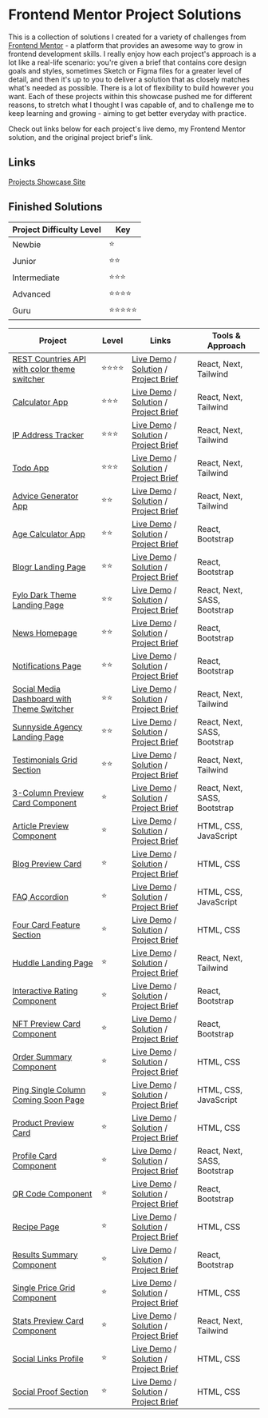 # Frontend Mentor Project Solutions

This is a collection of solutions I created for a variety of challenges from [Frontend Mentor](https://www.frontendmentor.io) - a platform that provides an awesome way to grow in frontend development skills. I really enjoy how each project's approach is a lot like a real-life scenario: you're given a brief that contains core design goals and styles, sometimes Sketch or Figma files for a greater level of detail, and then it's up to you to deliver a solution that as closely matches what's needed as possible. There is a lot of flexibility to build however you want. Each of these projects within this showcase pushed me for different reasons, to stretch what I thought I was capable of, and to challenge me to keep learning and growing - aiming to get better everyday with practice.

Check out links below for each project's live demo, my Frontend Mentor solution, and the original project brief's link.

## Links

[Projects Showcase Site](https://frontend-mentor-showcase-gdbecker.netlify.app)

## Finished Solutions

| Project Difficulty Level | Key |
| ----------- | ----------- |
| Newbie | ⭐️ |
| Junior | ⭐️⭐️ |
| Intermediate | ⭐️⭐️⭐️ |
| Advanced | ⭐️⭐️⭐️⭐️ |
| Guru | ⭐️⭐️⭐️⭐️⭐️ |

| Project | Level | Links | Tools & Approach |
| ----------- | ----------- | ----------- | ----------- |
| [REST Countries API with color theme switcher](./countries/) | ⭐️⭐️⭐️⭐️ | [Live Demo]() / [Solution]() / [Project Brief](https://www.frontendmentor.io/challenges/rest-countries-api-with-color-theme-switcher-5cacc469fec04111f7b848ca) | React, Next, Tailwind |
| [Calculator App](./calculator/) | ⭐️⭐️⭐️ | [Live Demo]() / [Solution]() / [Project Brief](https://www.frontendmentor.io/challenges/calculator-app-9lteq5N29) | React, Next, Tailwind |
| [IP Address Tracker](./ip-tracker/) | ⭐️⭐️⭐️ | [Live Demo]() / [Solution]() / [Project Brief](https://www.frontendmentor.io/challenges/ip-address-tracker-I8-0yYAH0) | React, Next, Tailwind |
| [Todo App](./todo/) | ⭐️⭐️⭐️ | [Live Demo]() / [Solution]() / [Project Brief](https://www.frontendmentor.io/challenges/todo-app-Su1_KokOW) | React, Next, Tailwind |
| [Advice Generator App](./advice-app/) | ⭐️⭐️ | [Live Demo](https://advice-app-gdbecker.netlify.app) / [Solution](https://www.frontendmentor.io/solutions/advice-app-with-next-tailwind-8S94c3c-U-) / [Project Brief](https://www.frontendmentor.io/challenges/advice-generator-app-QdUG-13db) | React, Next, Tailwind |
| [Age Calculator App](./age-calculator/) | ⭐️⭐️ | [Live Demo]() / [Solution]() / [Project Brief](https://www.frontendmentor.io/challenges/age-calculator-app-dF9DFFpj-Q) | React, Bootstrap |
| [Blogr Landing Page](./blogr-homepage/) | ⭐️⭐️ | [Live Demo](https://blogr-homepage-gdbecker.netlify.app) / [Solution](https://www.frontendmentor.io/solutions/blogr-landing-page-with-react-bootstrap-ziqxnxrt9z) / [Project Brief](https://www.frontendmentor.io/challenges/blogr-landing-page-EX2RLAApP) | React, Bootstrap |
| [Fylo Dark Theme Landing Page](./fylo-landing-dark/) | ⭐️⭐️ | [Live Demo](https://fylo-landing-dark-gdbecker.netlify.app) / [Solution](https://www.frontendmentor.io/solutions/fylo-dark-landing-page-with-next-and-sass-IAyv5CaYqZ) / [Project Brief](https://www.frontendmentor.io/challenges/fylo-dark-theme-landing-page-5ca5f2d21e82137ec91a50fd) | React, Next, SASS, Bootstrap |
| [News Homepage](./news-homepage/) | ⭐️⭐️ | [Live Demo](https://news-homepage-gdbecker.netlify.app) / [Solution](https://www.frontendmentor.io/solutions/news-homepage-with-react-bootstrap-tkackbvjn1) / [Project Brief](https://www.frontendmentor.io/challenges/news-homepage-H6SWTa1MFl) | React, Bootstrap |
| [Notifications Page](./notifications-page/) | ⭐️⭐️ | [Live Demo](https://notifications-page-gdbecker.netlify.app) / [Solution](https://www.frontendmentor.io/solutions/notifications-page-with-react-bootstrap-LjvWM4bG57) / [Project Brief](https://www.frontendmentor.io/challenges/notifications-page-DqK5QAmKbC) | React, Bootstrap |
| [Social Media Dashboard with Theme Switcher](./social-media-dashboard/) | ⭐️⭐️ | [Live Demo](https://social-media-dashboard-gdbecker.netlify.app) / [Solution](https://www.frontendmentor.io/solutions/social-media-dashboard-with-next-tailwind-k1uS7_Om47) / [Project Brief](https://www.frontendmentor.io/challenges/social-media-dashboard-with-theme-switcher-6oY8ozp_H) | React, Next, Tailwind |
| [Sunnyside Agency Landing Page](./sunnyside/) | ⭐️⭐️ | [Live Demo](https://sunnyside-gdbecker.netlify.app) / [Solution](https://www.frontendmentor.io/solutions/sunnyside-landing-page-with-next-sass-EZ3xT9DAIG) / [Project Brief](https://www.frontendmentor.io/challenges/sunnyside-agency-landing-page-7yVs3B6ef) | React, Next, SASS, Bootstrap |
| [Testimonials Grid Section](./testimonials-grid/) | ⭐️⭐️ | [Live Demo](https://testimonials-grid-gdbecker.netlify.app) / [Solution](https://www.frontendmentor.io/solutions/testimonials-grid-with-next-tailwind-Jk2KbMWvmV) / [Project Brief](https://www.frontendmentor.io/challenges/testimonials-grid-section-Nnw6J7Un7) | React, Next, Tailwind |
| [3-Column Preview Card Component](./3-column-card/) | ⭐️ | [Live Demo](https://3-column-card-gdbecker.netlify.app) / [Solution](https://www.frontendmentor.io/solutions/3column-card-with-nextjs-sass-voBV4ThwSG) / [Project Brief](https://www.frontendmentor.io/challenges/3column-preview-card-component-pH92eAR2-) | React, Next, SASS, Bootstrap |
| [Article Preview Component](./article-preview-component/) | ⭐️ | [Live Demo](https://article-preview-component-gdbecker.netlify.app/) / [Solution](https://www.frontendmentor.io/solutions/article-preview-component-with-html-css-js-5CUDmusErU) / [Project Brief](https://www.frontendmentor.io/challenges/article-preview-component-dYBN_pYFT) | HTML, CSS, JavaScript |
| [Blog Preview Card](./blog-preview-card/) | ⭐️ | [Live Demo](https://blog-preview-card-gdbecker.netlify.app) / [Solution](https://www.frontendmentor.io/solutions/blog-preview-card-with-html-css-zn9wxN9Jjz) / [Project Brief](https://www.frontendmentor.io/challenges/blog-preview-card-ckPaj01IcS) | HTML, CSS |
| [FAQ Accordion](./faq-accordion/) | ⭐️ | [Live Demo](https://faq-accordion-gdbecker.netlify.app/) / [Solution](https://www.frontendmentor.io/solutions/faq-accordion-with-html-css-javascript-LgASHjywcH) / [Project Brief](https://www.frontendmentor.io/challenges/faq-accordion-wyfFdeBwBz) | HTML, CSS, JavaScript |
| [Four Card Feature Section](./four-card-feature-section/) | ⭐️ | [Live Demo](https://four-card-feature-section-gdbecker.netlify.app/) / [Solution](https://www.frontendmentor.io/solutions/four-card-feature-section-with-html-css-SZBaeKV0w8) / [Project Brief](https://www.frontendmentor.io/challenges/four-card-feature-section-weK1eFYK) | HTML, CSS |
| [Huddle Landing Page](./huddle-landing/) | ⭐️ | [Live Demo](https://huddle-landing-gdbecker.netlify.app) / [Solution](https://www.frontendmentor.io/solutions/huddle-landing-with-next-tailwind-qui6I1xtZh) / [Project Brief](https://www.frontendmentor.io/challenges/huddle-landing-page-with-a-single-introductory-section-B_2Wvxgi0) | React, Next, Tailwind |
| [Interactive Rating Component](./rating-component/) | ⭐️ | [Live Demo](https://rating-component-gdbecker.netlify.app) / [Solution](https://www.frontendmentor.io/solutions/rating-component-with-react-bootstrap-Tba__w3pRE) / [Project Brief](https://www.frontendmentor.io/challenges/interactive-rating-component-koxpeBUmI) | React, Bootstrap |
| [NFT Preview Card Component](./nft-card/) | ⭐️ | [Live Demo](https://nft-card-gdbecker.netlify.app) / [Solution](https://www.frontendmentor.io/solutions/nft-card-component-with-react-bootstrap-hiW4LJD-cc) / [Project Brief](https://www.frontendmentor.io/challenges/nft-preview-card-component-SbdUL_w0U) | React, Bootstrap |
| [Order Summary Component](./order-summary-component/) | ⭐️ | [Live Demo]() / [Solution]() / [Project Brief](https://www.frontendmentor.io/challenges/order-summary-component-QlPmajDUj) | HTML, CSS |
| [Ping Single Column Coming Soon Page](./ping-coming-soon-page/) | ⭐️ | [Live Demo]() / [Solution]() / [Project Brief](https://www.frontendmentor.io/challenges/ping-single-column-coming-soon-page-5cadd051fec04111f7b848da) | HTML, CSS, JavaScript |
| [Product Preview Card](./product-preview-card/) | ⭐️ | [Live Demo](https://product-preview-card-gdbecker.netlify.app) / [Solution](https://www.frontendmentor.io/solutions/product-preview-card-with-html-css-0DgtaPqf1m) / [Project Brief](https://www.frontendmentor.io/challenges/product-preview-card-component-GO7UmttRfa) | HTML, CSS |
| [Profile Card Component](./profile-card/) | ⭐️ | [Live Demo](https://profile-card-gdbecker.netlify.app) / [Solution](https://www.frontendmentor.io/solutions/profile-card-with-next-sass-bgCML2EGD_) / [Project Brief](https://www.frontendmentor.io/challenges/profile-card-component-cfArpWshJ) | React, Next, SASS, Bootstrap |
| [QR Code Component](./qr-code/) | ⭐️ | [Live Demo](https://qr-code-gdbecker.netlify.app) / [Solution](https://www.frontendmentor.io/solutions/qr-code-component-hosted-on-netlify-rwLGIUAbUi) / [Project Brief](https://www.frontendmentor.io/challenges/qr-code-component-iux_sIO_H) | React, Bootstrap |
| [Recipe Page](./recipe-page/) | ⭐️ | [Live Demo](https://recipe-page-gdbecker.netlify.app) / [Solution](https://www.frontendmentor.io/solutions/recipe-card-with-html-css-eBDtuI37Uz) / [Project Brief](https://www.frontendmentor.io/challenges/recipe-page-KiTsR8QQKm) | HTML, CSS |
| [Results Summary Component](./results-component/) | ⭐️ | [Live Demo](https://results-component-gdbecker.netlify.app) / [Solution](https://www.frontendmentor.io/solutions/results-component-with-react-bootstrap-EaorfiBf3j) / [Project Brief](https://www.frontendmentor.io/challenges/results-summary-component-CE_K6s0maV) | React, Bootstrap |
| [Single Price Grid Component](./single-price-grid-component/) | ⭐️ | [Live Demo](https://single-price-grid-component-gdbecker.netlify.app) / [Solution](https://www.frontendmentor.io/solutions/single-price-grid-component-with-html-css-rvvACzqxRj) / [Project Brief](https://www.frontendmentor.io/challenges/single-price-grid-component-5ce41129d0ff452fec5abbbc) | HTML, CSS |
| [Stats Preview Card Component](./stats-card/) | ⭐️ | [Live Demo](https://stats-card-gdbecker.netlify.app) / [Solution](https://www.frontendmentor.io/solutions/stats-card-with-next-tailwind-s2UBHsewM6) / [Project Brief](https://www.frontendmentor.io/challenges/stats-preview-card-component-8JqbgoU62) | React, Next, Tailwind |
| [Social Links Profile](./social-links-profile/) | ⭐️ | [Live Demo](https://social-links-profile-gdbecker.netlify.app) / [Solution](https://www.frontendmentor.io/solutions/social-links-profile-with-html-css-gBmKT4syK4) / [Project Brief](https://www.frontendmentor.io/challenges/social-links-profile-UG32l9m6dQ) | HTML, CSS |
| [Social Proof Section](./social-proof-section/) | ⭐️ | [Live Demo]() / [Solution]() / [Project Brief](https://www.frontendmentor.io/challenges/social-proof-section-6e0qTv_bA) | HTML, CSS |